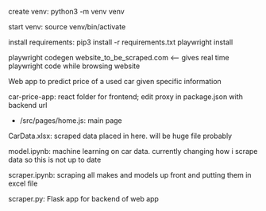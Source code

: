 create venv:
python3 -m venv venv

start venv:
source venv/bin/activate

install requirements:
pip3 install -r requirements.txt
playwright install

playwright codegen website_to_be_scraped.com <-- gives real time playwright code while browsing website


Web app to predict price of a used car given specific information 

car-price-app: react folder for frontend; edit proxy in package.json with backend url
 - /src/pages/home.js: main page

CarData.xlsx: scraped data placed in here. will be huge file probably

model.ipynb: machine learning on car data. currently changing how i scrape data so this is not up to date

scraper.ipynb: scraping all makes and models up front and putting them in excel file

scraper.py: Flask app for backend of web app

